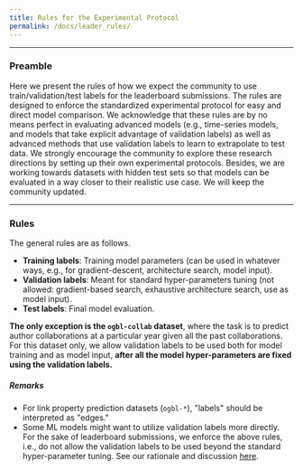 ```yaml
---
title: Rules for the Experimental Protocol
permalink: /docs/leader_rules/
---
```


----

### Preamble
Here we present the rules of how we expect the community to use train/validation/test labels for the leaderboard submissions. 
The rules are designed to enforce the standardized experimental protocol for easy and direct model comparison. We acknowledge that these rules are by no means perfect in evaluating advanced models (e.g., time-series models, and models that take explicit advantage of validation labels) as well as advanced methods that use validation labels to learn to extrapolate to test data.
We strongly encourage the community to explore these research directions by setting up their own experimental protocols.
Besides, we are working towards datasets with hidden test sets so that models can be evaluated in a way closer to their realistic use case. We will keep the community updated.

---
### Rules

The general rules are as follows.
- **Training labels**: Training model parameters (can be used in whatever ways, e.g., for gradient-descent, architecture search, model input). <br/>
- **Validation labels**: Meant for standard hyper-parameters tuning (not allowed: gradient-based search, exhaustive architecture search, use as model input). <br/>
- **Test labels**: Final model evaluation.

**The only exception is the `ogbl-collab` dataset**, where the task is to predict author collaborations at a particular year given all the past collaborations. For this dataset only, we allow validation labels to be used both for model training and as model input, **after all the model hyper-parameters are fixed using the validation labels.**

##### **Remarks**
- For link property prediction datasets (`ogbl-*`), "labels" should be interpreted as "edges."
- Some ML models might want to utilize validation labels more directly. For the sake of leaderboard submissions, we enforce the above rules, i.e., do not allow the validation labels to be used beyond the standard hyper-parameter tuning. See our rationale and discussion [here](https://github.com/snap-stanford/ogb/issues/73#issuecomment-707258886).

